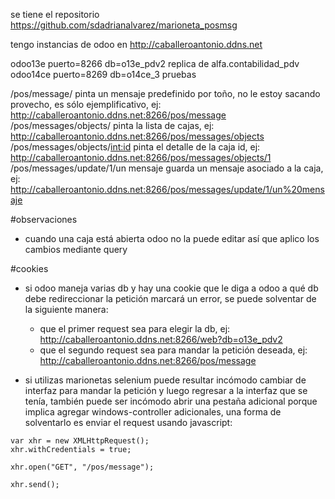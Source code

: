 se tiene el repositorio https://github.com/sdadrianalvarez/marioneta_posmsg

tengo instancias de odoo en http://caballeroantonio.ddns.net

odoo13e		puerto=8266		db=o13e_pdv2	replica de alfa.contabilidad_pdv
odoo14ce	puerto=8269	db=o14ce_3		pruebas


/pos/message/						pinta un mensaje predefinido por toño, no le estoy sacando provecho, es sólo ejemplificativo, ej: http://caballeroantonio.ddns.net:8266/pos/message
/pos/messages/objects/				pinta la lista de cajas, ej:			http://caballeroantonio.ddns.net:8266/pos/messages/objects
/pos/messages/objects/<int:id>		pinta el detalle de la caja id, ej:		http://caballeroantonio.ddns.net:8266/pos/messages/objects/1
/pos/messages/update/1/un mensaje	guarda un mensaje asociado a la caja, ej:		http://caballeroantonio.ddns.net:8266/pos/messages/update/1/un%20mensaje

#observaciones
- cuando una caja está abierta odoo no la puede editar así que aplico los cambios mediante query

#cookies
- si odoo maneja varias db y hay una cookie que le diga a odoo a qué db debe redireccionar la petición marcará un error, se puede solventar de la siguiente manera:
	- que el primer request sea para elegir la db, ej: http://caballeroantonio.ddns.net:8266/web?db=o13e_pdv2
	- que el segundo request sea para mandar la petición deseada, ej: http://caballeroantonio.ddns.net:8266/pos/message

- si utilizas marionetas selenium puede resultar incómodo cambiar de interfaz para mandar la petición y luego regresar a la interfaz que se tenía, también puede ser incómodo abrir una pestaña adicional porque implica agregar windows-controller adicionales, una forma de solventarlo es enviar el request usando javascript:

```
var xhr = new XMLHttpRequest();
xhr.withCredentials = true;

xhr.open("GET", "/pos/message");

xhr.send();
```